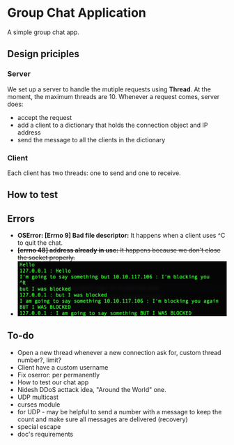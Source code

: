 # Group Chat Application

A simple group chat app.

## Design priciples
### Server
We set up a server to handle the mutiple requests using **Thread**. At the moment, the maximum threads are 10.
Whenever a request comes, server does:
- accept the request
- add a client to a dictionary that holds the connection object and IP address
- send the message to all the clients in the dictionary

### Client
Each client has two threads: one to send and one to receive.

## How to test

## Errors
- **OSError: [Errno 9] Bad file descriptor:** It happens when a client uses ^C to quit the chat.
- ~~**[errno 48] address already in use:** It happens because we don't close the socket properly.~~
- ![I was blocked](images/i_was_blocked.png)

## To-do
- Open a new thread whenever a new connection ask for, custom thread number?, limit?
- Client have a custom username
- Fix oserror: per permanently
- How to test our chat app
- Nidesh DDoS acttack idea, "Around the World" one.
- UDP multicast
- curses module
- for UDP - may be helpful to send a number with a message to keep the count and make sure all messages are delivered (recovery)
- special escape
- doc's requirements


